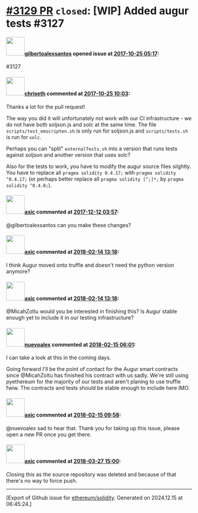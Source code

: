 # [\#3129 PR](https://github.com/ethereum/solidity/pull/3129) `closed`: [WIP] Added augur tests #3127

#### <img src="https://avatars.githubusercontent.com/u/7051922?u=6f36d00674438ee0231ec6be168a018f105d87e6&v=4" width="50">[gilbertoalexsantos](https://github.com/gilbertoalexsantos) opened issue at [2017-10-25 05:17](https://github.com/ethereum/solidity/pull/3129):

#3127

#### <img src="https://avatars.githubusercontent.com/u/9073706?v=4" width="50">[chriseth](https://github.com/chriseth) commented at [2017-10-25 10:03](https://github.com/ethereum/solidity/pull/3129#issuecomment-339280353):

Thanks a lot for the pull request!

The way you did it will unfortunately not work with our CI infrastructure - we do not have both soljson.js and solc at the same time. The file `scripts/test_emscripten.sh` is only run for soljson.js and `scripts/tests.sh` is run for `solc`.

Perhaps you can "split" `externalTests.sh` into a version that runs tests against soljson and another version that uses solc?

Also for the tests to work, you have to modify the augur source files silghtly. You have to replace all `pragma solidity 0.4.17;` with `pragma solidity ^0.4.17;` (or perhaps better replace all `pragma solidity [^;]*;` by `pragma solidity ^0.4.0;`).

#### <img src="https://avatars.githubusercontent.com/u/20340?v=4" width="50">[axic](https://github.com/axic) commented at [2017-12-12 03:57](https://github.com/ethereum/solidity/pull/3129#issuecomment-350938298):

@gilbertoalexsantos can you make these changes?

#### <img src="https://avatars.githubusercontent.com/u/20340?v=4" width="50">[axic](https://github.com/axic) commented at [2018-02-14 13:18](https://github.com/ethereum/solidity/pull/3129#issuecomment-365604268):

I think Augur moved onto truffle and doesn't need the python version anymore?

#### <img src="https://avatars.githubusercontent.com/u/20340?v=4" width="50">[axic](https://github.com/axic) commented at [2018-02-14 13:18](https://github.com/ethereum/solidity/pull/3129#issuecomment-365604377):

@MicahZoltu would you be interested in finishing this? Is Augur stable enough yet to include it in our testing infrastructure?

#### <img src="https://avatars.githubusercontent.com/u/3839700?v=4" width="50">[nuevoalex](https://github.com/nuevoalex) commented at [2018-02-15 06:01](https://github.com/ethereum/solidity/pull/3129#issuecomment-365833635):

I can take a look at this in the coming days.

Going forward I'll be the point of contact for the Augur smart contracts since @MicahZoltu has finished his contract with us sadly. We're still using pyethereum for the majority of our tests and aren't planing to use truffle fwiw. The contracts and tests should be stable enough to include here IMO.

#### <img src="https://avatars.githubusercontent.com/u/20340?v=4" width="50">[axic](https://github.com/axic) commented at [2018-02-15 09:58](https://github.com/ethereum/solidity/pull/3129#issuecomment-365878205):

@nuevoalex sad to hear that. Thank you for taking up this issue, please open a new PR once you get there.

#### <img src="https://avatars.githubusercontent.com/u/20340?v=4" width="50">[axic](https://github.com/axic) commented at [2018-03-27 15:00](https://github.com/ethereum/solidity/pull/3129#issuecomment-376557942):

Closing this as the source repository was deleted and because of that there's no way to force push.


-------------------------------------------------------------------------------



[Export of Github issue for [ethereum/solidity](https://github.com/ethereum/solidity). Generated on 2024.12.15 at 06:45:24.]
